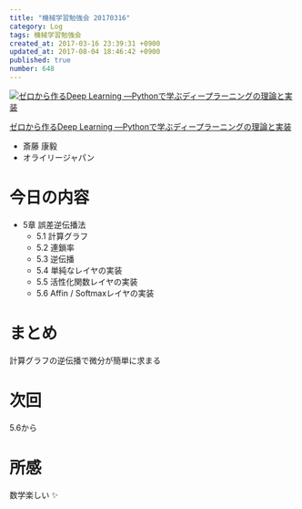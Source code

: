 ```yaml
---
title: "機械学習勉強会 20170316"
category: Log
tags: 機械学習勉強会
created_at: 2017-03-16 23:39:31 +0900
updated_at: 2017-08-04 18:46:42 +0900
published: true
number: 648
---
```


<div class="asin">
<div class="asin-image"><a href="https://www.amazon.co.jp/exec/obidos/ASIN/4873117585/nownabe0c-22/" rel="nofollow noopener" target="_blank"><img src="http://images-jp.amazon.com/images/P/4873117585.09._SL160_.jpg" alt="ゼロから作るDeep Learning ―Pythonで学ぶディープラーニングの理論と実装" title="ゼロから作るDeep Learning ―Pythonで学ぶディープラーニングの理論と実装"></a></div>
<div class="asin-detail">
<p><a href="https://www.amazon.co.jp/exec/obidos/ASIN/4873117585/nownabe0c-22/" rel="nofollow noopener" target="_blank">ゼロから作るDeep Learning ―Pythonで学ぶディープラーニングの理論と実装</a></p>
<ul>
<li>斎藤 康毅</li>
<li>オライリージャパン</li>
</ul>
</div>

<p></p>
</div>

# 今日の内容
* 5章 誤差逆伝播法
    * 5.1 計算グラフ
    * 5.2 連鎖率
    * 5.3 逆伝播
    * 5.4 単純なレイヤの実装
    * 5.5 活性化関数レイヤの実装
    * 5.6 Affin / Softmaxレイヤの実装

# まとめ
計算グラフの逆伝播で微分が簡単に求まる

# 次回
5.6から

# 所感
数学楽しい :sparkles:
